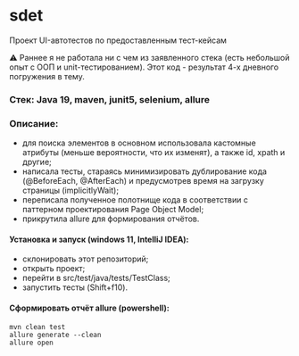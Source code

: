 # sdet

Проект UI-автотестов по предоставленным тест-кейсам

:warning: Раннее я не работала ни с чем из заявленного стека (есть небольшой опыт с ООП и unit-тестированием). Этот код - результат 4-х дневного погружения в тему.

### Стек: Java 19, maven, junit5, selenium, allure

### Описание:
- для поиска элементов в основном использовала кастомные атрибуты (меньше вероятности, что их изменят), а также id, xpath и другие;
- написала тесты, стараясь минимизировать дублирование кода (@BeforeEach, @AfterEach) и предусмотрев время на загрузку страницы (implicitlyWait);
- переписала полученное полотнище кода в соответствии с паттерном проектирования Page Object Model;
- прикрутила allure для формирования отчётов.

#### Установка и запуск (windows 11, IntelliJ IDEA):
- склонировать этот репозиторий;
- открыть проект;
- перейти в src/test/java/tests/TestClass;
- запустить тесты (Shift+f10).

#### Сформировать отчёт allure (powershell):
```
mvn clean test
allure generate --clean
allure open
```
